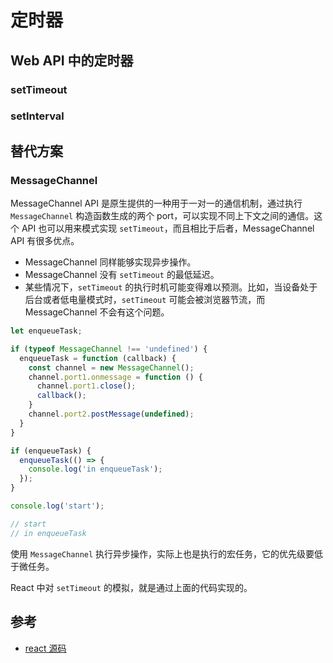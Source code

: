 # 定时器

## Web API 中的定时器

### setTimeout

### setInterval

## 替代方案

### MessageChannel

MessageChannel API 是原生提供的一种用于一对一的通信机制，通过执行 `MessageChannel` 构造函数生成的两个 port，可以实现不同上下文之间的通信。这个 API 也可以用来模式实现 `setTimeout`，而且相比于后者，MessageChannel API 有很多优点。

- MessageChannel 同样能够实现异步操作。
- MessageChannel 没有 `setTimeout` 的最低延迟。
- 某些情况下，`setTimeout` 的执行时机可能变得难以预测。比如，当设备处于后台或者低电量模式时，`setTimeout` 可能会被浏览器节流，而 MessageChannel 不会有这个问题。

```javascript
let enqueueTask;

if (typeof MessageChannel !== 'undefined') {
  enqueueTask = function (callback) {
    const channel = new MessageChannel();
    channel.port1.onmessage = function () {
      channel.port1.close();
      callback();
    }
    channel.port2.postMessage(undefined);
  }
}

if (enqueueTask) {
  enqueueTask(() => {
    console.log('in enqueueTask');
  });
}

console.log('start');

// start
// in enqueueTask
```

使用 `MessageChannel` 执行异步操作，实际上也是执行的宏任务，它的优先级要低于微任务。

React 中对 `setTimeout` 的模拟，就是通过上面的代码实现的。

## 参考

- [react 源码](https://github.com/facebook/react/blob/cc015840ef72d48de86778785894c7ca44f4f856/packages/scheduler/src/forks/Scheduler.js#L532)
